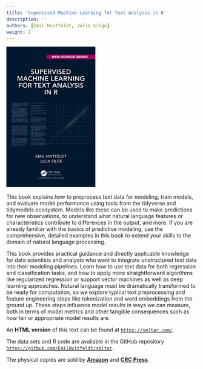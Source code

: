 ```yaml
---
title: 'Supervised Machine Learning for Text Analysis in R'
description: ''
authors: [Emil Hvitfeldt, Julia Silge]
weight: 2
---
```






![](cover.png)

This book explains how to preprocess text data for modeling, train models, and evaluate model performance using tools from the tidyverse and tidymodels ecosystem. Models like these can be used to make predictions for new observations, to understand what natural language features or characteristics contribute to differences in the output, and more. If you are already familiar with the basics of predictive modeling, use the comprehensive, detailed examples in this book to extend your skills to the domain of natural language processing.

This book provides practical guidance and directly applicable knowledge for data scientists and analysts who want to integrate unstructured text data into their modeling pipelines. Learn how to use text data for both regression and classification tasks, and how to apply more straightforward algorithms like regularized regression or support vector machines as well as deep learning approaches. Natural language must be dramatically transformed to be ready for computation, so we explore typical text preprocessing and feature engineering steps like tokenization and word embeddings from the ground up. These steps influence model results in ways we can measure, both in terms of model metrics and other tangible consequences such as how fair or appropriate model results are.


An **HTML version** of this text can be found at [`https://smltar.com/`](https://smltar.com/). 

The data sets and R code are available in the GitHub repository [`https://github.com/EmilHvitfeldt/smltar`](https://github.com/EmilHvitfeldt/smltar). 

The physical copies are sold by [**Amazon**](https://amzn.to/3EwcEOK) and [**CRC Press**](https://www.routledge.com/Supervised-Machine-Learning-for-Text-Analysis-in-R/Hvitfeldt-Silge/p/book/9780367554194). 

